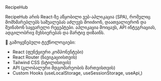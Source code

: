 RecipeHub

RecipeHub არის React-ზე აწყობილი ვებ-აპლიკაცია (SPA), რომელიც მომხმარებლებს საშუალებას აძლევს მოიძიონ, დაათვალიერონ და შეინახონ საყვარელი რეცეპტები. აპლიკაცია მოიცავს, API ინტეგრაციას, ადგილობრივ მეხსიერებას და მარტივ დიზაინს.

🔧 გამოყენებული ტექნოლოგიები:
- React (ფუნქციური კომპონენტები)
- React Router (ნავიგაციისთვის)
- Tailwind CSS (სტილისთვის)
- API (გლობალური მდგომარეობის მართვისთვის)
- Custom Hooks (useLocalStorage, useSessionStorage, useApi,)



